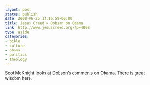 ```yaml
---
layout: post
status: publish
date: 2008-06-25 13:16:59+00:00
title: Jesus Creed » Dobson on Obama
link: http://www.jesuscreed.org/?p=4008
type: aside
categories:
- bible
- culture
- obama
- politics
- theology
---
```


Scot McKnight looks at Dobson’s comments on Obama. There is great wisdom here.
